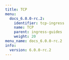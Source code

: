 ```yaml
---
title: TCP
menu:
  docs_6.0.0-rc.2:
    identifier: tcp-ingress
    name: TCP
    parent: ingress-guides
    weight: 20
menu_name: docs_6.0.0-rc.2
info:
  version: 6.0.0-rc.2
---
```


